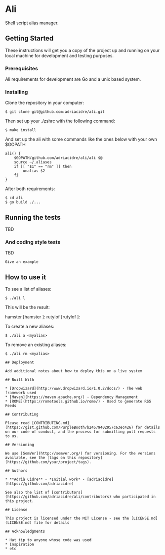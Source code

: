 # Ali

Shell script alias manager.

## Getting Started

These instructions will get you a copy of the project up and running on your local machine for development and testing purposes. 

### Prerequisites

Ali requirements for development are Go and a unix based system.

### Installing

Clone the repository in your computer:

```
$ git clone git@github.com:adriacidre/ali.git
```

Then set up your ./zshrc with the following command:

```
$ make install
```

And set up the ali with some commands like the ones below with your own $GOPATH

```
ali() {
    $GOPATH/github.com/adriacidre/ali/ali $@	
    source ~/.aliases	
    if [[ "$1" == "rm" ]] then	
        unalias $2	
    fi	
}
```

After both requirements:

```
$ cd ali
$ go build ./...
```


## Running the tests

TBD


### And coding style tests

TBD

```
Give an example
```

## How to use it

To see a list of aliases:

```
$ ./ali l
```

This will be the result:

hamster [hamster <parameters>]:<alias description>
rutylof [rutylof <parameters>]:<alias description>

To create a new aliases:

```
$ ./ali a <myalias>
```
To remove an existing aliases:

```
$ ./ali rm <myalias>

## Deployment

Add additional notes about how to deploy this on a live system

## Built With

* [Dropwizard](http://www.dropwizard.io/1.0.2/docs/) - The web framework used
* [Maven](https://maven.apache.org/) - Dependency Management
* [ROME](https://rometools.github.io/rome/) - Used to generate RSS Feeds

## Contributing

Please read [CONTRIBUTING.md](https://gist.github.com/PurpleBooth/b24679402957c63ec426) for details on our code of conduct, and the process for submitting pull requests to us.

## Versioning

We use [SemVer](http://semver.org/) for versioning. For the versions available, see the [tags on this repository](https://github.com/your/project/tags).

## Authors

* **Adrià Cidre** - *Initial work* - [adriacidre](https://github.com/adriacidre)

See also the list of [contributors](https://github.com/adriacidre/ali/contributors) who participated in this project.

## License

This project is licensed under the MIT License - see the [LICENSE.md](LICENSE.md) file for details

## Acknowledgments

* Hat tip to anyone whose code was used
* Inspiration
* etc
